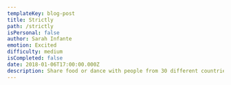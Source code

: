 ```yaml
---
templateKey: blog-post
title: Strictly
path: /strictly
isPersonal: false
author: Sarah Infante
emotion: Excited
difficulty: medium
isCompleted: false
date: 2018-01-06T17:00:00.000Z
description: Share food or dance with people from 30 different countries
---
```

